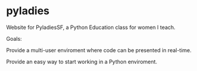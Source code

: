 pyladies
========

Website for PyladiesSF, a Python Education class for women I teach.

Goals:

  Provide a multi-user enviroment where code can be presented in real-time.
  
  Provide an easy way to start working in a Python enviroment.
